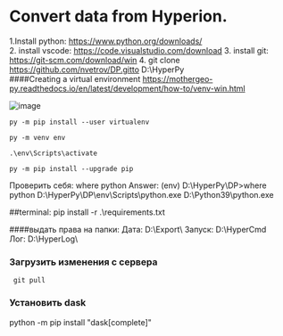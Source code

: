 # Convert data from Hyperion.


1.Install python: https://www.python.org/downloads/  
2. install vscode: https://code.visualstudio.com/download
3. install git:  https://git-scm.com/download/win
4. git clone https://github.com/nvetrov/DP.gitto D:\HyperPy\
####Creating a virtual environment
https://mothergeo-py.readthedocs.io/en/latest/development/how-to/venv-win.html

![image](https://user-images.githubusercontent.com/17742497/209914640-709a366f-042a-4020-aa5a-5351c1dd3d4e.png)




<code>py -m pip install --user virtualenv </code>

<code>py -m venv env </code>


<code>.\env\Scripts\activate </code>

<code>py -m pip install --upgrade pip </code>


Проверить себя: where python
Answer: (env) D:\HyperPy\DP>where python
              D:\HyperPy\DP\env\Scripts\python.exe
              D:\Python39\python.exe

##terminal: pip install -r .\requirements.txt

####выдать права на папки: 
Дата: D:\Export\ 
Запуск: D:\HyperCmd\
Лог: D:\HyperLog\


### Загрузить изменения с сервера
<code> git pull  </code> 
### Установить dask
python -m pip install "dask[complete]"
